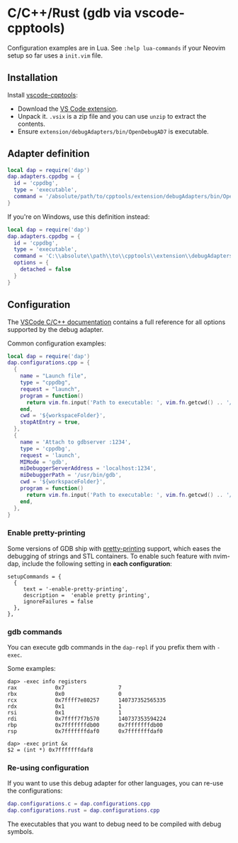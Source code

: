 # C/C++/Rust (gdb via  vscode-cpptools)

Configuration examples are in Lua. See `:help lua-commands` if your Neovim setup so far uses a `init.vim` file.

## Installation

Install [vscode-cpptools](https://github.com/Microsoft/vscode-cpptools):

- Download the [VS Code extension](https://github.com/microsoft/vscode-cpptools/releases).
- Unpack it. `.vsix` is a zip file and you can use `unzip` to extract the contents.
- Ensure `extension/debugAdapters/bin/OpenDebugAD7` is executable.



## Adapter definition

```lua
local dap = require('dap')
dap.adapters.cppdbg = {
  id = 'cppdbg',
  type = 'executable',
  command = '/absolute/path/to/cpptools/extension/debugAdapters/bin/OpenDebugAD7',
}
```


If you're on Windows, use this definition instead:

```lua
local dap = require('dap')
dap.adapters.cppdbg = {
  id = 'cppdbg',
  type = 'executable',
  command = 'C:\\absolute\\path\\to\\cpptools\\extension\\debugAdapters\\bin\\OpenDebugAD7.exe',
  options = {
    detached = false
  }
}
```


## Configuration

The [VSCode C/C++ documentation][vscode_docs] contains a full reference for all options supported by the debug adapter.


Common configuration examples:


```lua
local dap = require('dap')
dap.configurations.cpp = {
  {
    name = "Launch file",
    type = "cppdbg",
    request = "launch",
    program = function()
      return vim.fn.input('Path to executable: ', vim.fn.getcwd() .. '/', 'file')
    end,
    cwd = '${workspaceFolder}',
    stopAtEntry = true,
  },
  {
    name = 'Attach to gdbserver :1234',
    type = 'cppdbg',
    request = 'launch',
    MIMode = 'gdb',
    miDebuggerServerAddress = 'localhost:1234',
    miDebuggerPath = '/usr/bin/gdb',
    cwd = '${workspaceFolder}',
    program = function()
      return vim.fn.input('Path to executable: ', vim.fn.getcwd() .. '/', 'file')
    end,
  },
}
```

### Enable pretty-printing

Some versions of GDB ship with [pretty-printing](https://sourceware.org/gdb/current/onlinedocs/gdb/Pretty_002dPrinter-Introduction.html#Pretty_002dPrinter-Introduction) support, which eases the debugging of strings and STL containers. To enable such feature with nvim-dap, include the following setting in **each configuration**:

```
setupCommands = {  
  { 
     text = '-enable-pretty-printing',
     description =  'enable pretty printing',
     ignoreFailures = false 
  },
},

```

### gdb commands

You can execute gdb commands in the `dap-repl` if you prefix them with `-exec`.

Some examples:

```
dap> -exec info registers
rax            0x7                 7
rbx            0x0                 0
rcx            0x7ffff7e80257      140737352565335
rdx            0x1                 1
rsi            0x1                 1
rdi            0x7ffff7f7b570      140737353594224
rbp            0x7fffffffdb00      0x7fffffffdb00
rsp            0x7fffffffdaf0      0x7fffffffdaf0
```

```
dap> -exec print &x
$2 = (int *) 0x7fffffffdaf8
```


### Re-using configuration

If you want to use this debug adapter for other languages, you can re-use the configurations:


```lua
dap.configurations.c = dap.configurations.cpp
dap.configurations.rust = dap.configurations.cpp
```


The executables that you want to debug need to be compiled with debug symbols.

[vscode_docs]: https://code.visualstudio.com/docs/cpp/launch-json-reference
